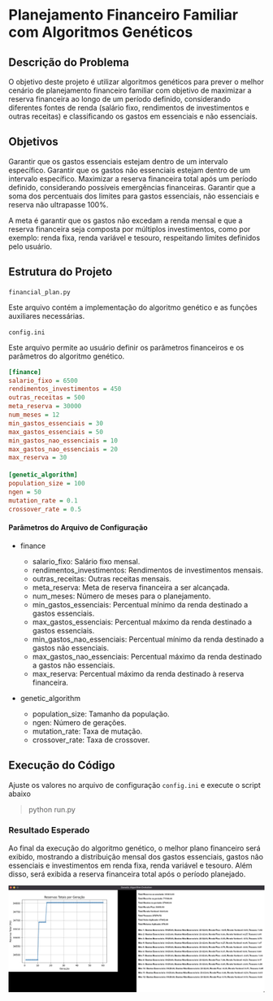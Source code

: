 # Planejamento Financeiro Familiar com Algoritmos Genéticos

## Descrição do Problema

O objetivo deste projeto é utilizar algoritmos genéticos para prever o melhor cenário de planejamento financeiro familiar com objetivo de maximizar a reserva financeira ao longo de um período definido, considerando diferentes fontes de renda (salário fixo, rendimentos de investimentos e outras receitas) e classificando os gastos em essenciais e não essenciais. 

## Objetivos
Garantir que os gastos essenciais estejam dentro de um intervalo específico.
Garantir que os gastos não essenciais estejam dentro de um intervalo específico.
Maximizar a reserva financeira total após um período definido, considerando possíveis emergências financeiras.
Garantir que a soma dos percentuais dos limites para gastos essenciais, não essenciais e reserva não ultrapasse 100%.

A meta é garantir que os gastos não excedam a renda mensal e que a reserva financeira seja composta por múltiplos investimentos, como por exemplo: renda fixa, renda variável e tesouro, respeitando limites definidos pelo usuário.

## Estrutura do Projeto

`financial_plan.py`

Este arquivo contém a implementação do algoritmo genético e as funções auxiliares necessárias.

`config.ini`

Este arquivo permite ao usuário definir os parâmetros financeiros e os parâmetros do algoritmo genético.

```ini
[finance]
salario_fixo = 6500
rendimentos_investimentos = 450
outras_receitas = 500
meta_reserva = 30000
num_meses = 12
min_gastos_essenciais = 30
max_gastos_essenciais = 50
min_gastos_nao_essenciais = 10
max_gastos_nao_essenciais = 20
max_reserva = 30

[genetic_algorithm]
population_size = 100
ngen = 50
mutation_rate = 0.1
crossover_rate = 0.5
```

#### Parâmetros do Arquivo de Configuração

 - finance
   - salario_fixo: Salário fixo mensal.
   - rendimentos_investimentos: Rendimentos de investimentos mensais.
   - outras_receitas: Outras receitas mensais.
   - meta_reserva: Meta de reserva financeira a ser alcançada.
   - num_meses: Número de meses para o planejamento.
   - min_gastos_essenciais: Percentual mínimo da renda destinado a gastos essenciais.
   - max_gastos_essenciais: Percentual máximo da renda destinado a gastos essenciais.
   - min_gastos_nao_essenciais: Percentual mínimo da renda destinado a gastos não essenciais.
   - max_gastos_nao_essenciais: Percentual máximo da renda destinado a gastos não essenciais.
   - max_reserva: Percentual máximo da renda destinado à reserva financeira.

- genetic_algorithm
   - population_size: Tamanho da população.
   - ngen: Número de gerações.
   - mutation_rate: Taxa de mutação.
   - crossover_rate: Taxa de crossover.

## Execução do Código

Ajuste os valores no arquivo de configuração `config.ini` e execute o script abaixo

> python run.py

### Resultado Esperado

Ao final da execução do algoritmo genético, o melhor plano financeiro será exibido, mostrando a distribuição mensal dos gastos essenciais, gastos não essenciais e investimentos em renda fixa, renda variável e tesouro. Além disso, será exibida a reserva financeira total após o período planejado.


![](./asset/result.png "Resultado")

